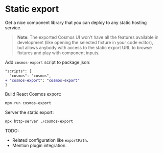 # Static export

Get a nice component library that you can deploy to any static hosting service.

> **Note**: The exported Cosmos UI won't have all the features available in development (like opening the selected fixture in your code editor), but allows anybody with access to the static export URL to browse fixtures and play with component inputs.

Add `cosmos-export` script to package.json:

```diff
"scripts": {
  "cosmos": "cosmos",
+ "cosmos-export": "cosmos-export"
}
```

Build React Cosmos export:

```bash
npm run cosmos-export
```

Server the static export:

```bash
npx http-server ./cosmos-export
```

TODO:

- Related configuration like `exportPath`.
- Mention plugin integration.
